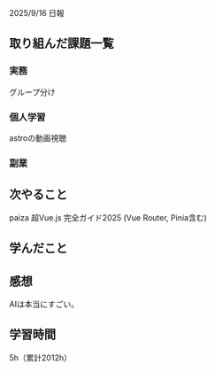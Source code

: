 
2025/9/16 日報
## 取り組んだ課題一覧


### 実務
グループ分け


### 個人学習
astroの動画視聴


### 副業



## 次やること
paiza
超Vue.js 完全ガイド2025 (Vue Router, Pinia含む)


## 学んだこと



## 感想
AIは本当にすごい。


## 学習時間
5h（累計2012h）
